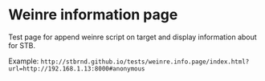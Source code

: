 Weinre information page
=======================

Test page for append weinre script on target and display information about for STB.

Example:
`http://stbrnd.github.io/tests/weinre.info.page/index.html?url=http://192.168.1.13:8000#anonymous`

